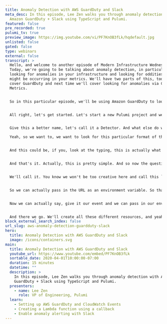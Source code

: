 ```yaml
---
title: Anomaly Detection with AWS GuardDuty and Slack
meta_desc: In this episode, Lee Zen walks you through anomaly detection with
  Amazon GuardDuty + Slack using TypeScript and Pulumi.
featured: false
pre_recorded: true
pulumi_tv: true
preview_image: https://img.youtube.com/vi/PF7KnOB3fLk/hqdefault.jpg
unlisted: false
gated: false
type: webinars
external: false
transcript: >
  Hello, and welcome to another episode of Modern Infrastructure Wednesday.
  Today, we're going to be talking about anomaly detection, in particular,
  looking for anomalies in your infrastructure and looking for oddities that
  might be occurring in your metrics. We'll have two parts of this, today, we'll
  cover GuardDuty and next time we'll cover looking for anomalies via CloudWatch
  Metrics.


  So in this particular episode, we'll be using Amazon GuardDuty to look for anomalies, particularly against cloud trail events and other things like that, and then we'll be connecting that with CloudWatch Events to notify us. We could define a callback that becomes a serverless function so we can use that to actually alert us in Slack, as the watch event is hooked up to Slack via Webhooks. If at any point, you want to follow along with the code, you can check it out. It's on [github.com/pulumi/pulumitv](https://github.com/pulumi/pulumitv/tree/master/modern-infrastructure-wednesday/2020-04-01).


  All right, let's get started. Let's start a new Pulumi project and we'll use TypeScript today. Oops, sorry, let me make a directory first, we'll call it `guard-duty`. We'll take the default `guard-duty` name, we'll call this "Detect Anomalies via GuardDuty", we'll go with the `dev` stack and let's go with `us-east-2` today. So while this is installing our Node dependencies, I'll fire up Visual Studio in a separate window. All right, and here we go, we'll open up Visual Studio code here. We're ready to rock and roll. All right, let's make this a little bit bigger, and we want to create some GuardDuty stuff. I don't remember how to do that off the top of my head, so let's look at some documentation. We'll go to the AWS docs, look for the GuardDuty package module right here, and I'll bump this up in case you can't see, and we want the detector. So let's look at what we can do here. All Right, that's going to copy and paste this actually, this looks pretty straight forward.


  Give this a better name, let's call it a Detector. And what else do we need to do? Finding publishing frequency. Okay, I think, probably don't need anything there, and in addition to that, we also want to set up a CloudWatch. So now we have the detector, we also want to set up a CloudWatch event, and this, I happen to know off the top of my head, I do. So we'll do a new CloudWatch event and we want an event rule, actually, so we'll call this our GuardDuty rule and we'll look for an event pattern and we'll look for, in particular, the source of AWS GuardDuty. Pretty sure that's our limit, let's actually double check that. Let's Google for GuardDuty events, and this is probably it.

  Yeah, so we want to, we want to look for this particular format of the source. So this CloudWatch event rule, that we're creating here will match on any events that match this particular source type, which is the source type here in this particular event, that's going to fire. And so now we'll actually have this CloudWatch event rule that we can work against. So this will generate notifications, or CloudWatch events rather from that detector. And now we can actually create a callback to work against this. So one way to do this, we could do a rule on the event, so we named this `guard-duty-callback`, and we can actually just give it our handlers right here, so we can actually have this be our event.


  And this could be, if you, look at the typing, this is actually what we expect it to be, it's the event rule event, but we can actually declare what we're going to do with it here. And we actually want to post this to Slack. So we're going to actually import `axios` and actually need to see us. So we actually need to make a post call here to do this and in our code, we, what we want to do is we would like to actually, anytime we have an event notify ourselves that something happened. We can do something like this and realize we need a URL here. So let's put in a temporary placeholder here, let's call it URL and we'll figure that out later. We'll have some text, `Amazon GuardDuty has detected new findings!`. Let's actually wrap this up so we can actually see what happens if anything bad happens.


  And that's it. Actually, this is pretty simple. And so now the question is, how do we get this URL? So what we really want to do is pass in a Slack, WebHook Url, so we can post to Slack. And so if I go back to my browser, you can see, I have this handy dandy, incoming Webhooks thing set up, and that can create a web pocket. I can copy it and post it into a post into a channel. So you can see here, I'm actually going to post it into this `#ops-security` channel. So to do that, I probably actually want this to be an environment variable. So just putting our secret in here, right? So let's actually configure this as a secret. So we will do this. Which will give us a config object to work with, and then we'll call a `slackWebhookUrl` and require the secret.


  We'll call it. You know we won't be too creative here and call this `slackWebhookUrl`. And so what you would do here is you would do `$ pulumi config`, make this a little bit bigger in case you can't see. See `$ pulumi config` and you can see actually I had my handy little helper here. It just tells me what stack I'm on. That's a custom thing you can add. Shoutout to [Community Slack](https://slack.pulumi.com/) for telling me how to do this. Pulumi config and we'll set the `slackWebhookUrl` to for now is put in a placeholder here and we'll say secret. So now we have this URL that would be in our application. I would actually normally get that from this page, but don't really want to copy and paste something that you're going to see that actually POSTs into our Slack channel. So I'll just put that placeholder there for now. And since we want this to be, so we can't actually pass that into here because if you look at this, this is an output and we're not going to do that here. So what we do want to do is instead I'm going to actually create a callback function so we can pass in.


  So we can actually pass in the URL as an environment variable. So that's actually better for, from a security perspective as well. So let's do that. Okay this callback function and it takes this event type, which if I recall correctly, I'll need to look at my types again. So it's a AWS CloudWatch event rule event. Did I misread the type? Is it an AWS CloudWatch, dependable event? Ah, sorry, this is, this is not type safe. Actually it might be, let's see. So we give it some arguments, so we give it a callback. So it'd be our events to the actual code I had earlier. Oh, already have that.


  Now we can actually say, give it our event and we can pass in our environment variables. Now I can give it the thing from up there. So what this will do, let's see, let me see what's going on here. Oh, it's because I need this variable. So now we have this probably just auto complete in general. So yeah. Okay. And what's it’s complaining about here? Ah, it could be undefined. So while we know this is defined, so I'm just going to cheat a little here and just do that. And actually I think that's pretty much all we need to do. So at this point, what we've got is we created our little detector and we have this event rule that actually this looks for these particular events. And then we hooked up this callback function to this rule. So that every time this rule fires, we will basically post to our WebHook URL that we have new findings. And, then we finally hook up this callback to that particular rule at the very, at the very end. So we can actually run Pulumi preview here, see what it tells us.


  And there we go. We'll create all these different resources, and yeah, and then we'll, we'll be alerting on, on any anomalies that Amazon GuardDuty has detected. Cool. So that pretty much sums up this episode. In next week's episode, we'll actually talk about how to use CloudWatch alarms for anomaly detection, as well as using GuardDuty to detect anomalous behavior in your AWS accounts. Thanks for watching. I hope you enjoyed this episode, please like, and [subscribe](https://www.youtube.com/channel/UC2Dhyn4Ev52YSbcpfnfP0Mw?sub_confirmation=1) also interested in what you want to see for the next episode after the, after the next one, obviously. So feel free to leave some comments, follow us on [Twitter](https://twitter.com/PulumiCorp). And yeah, as I mentioned the beginning, if you want to check out the code it's available on [GitHub](https://github.com/pulumi/pulumitv/tree/master/modern-infrastructure-wednesday/2020-04-01). Thanks very much.
block_external_search_index: false
url_slug: aws-anomaly-detection-guardduty-slack
hero:
  title: Anomaly Detection with AWS GuardDuty and Slack
  image: /icons/containers.svg
main:
  title: Anomaly Detection with AWS GuardDuty and Slack
  youtube_url: https://www.youtube.com/embed/PF7KnOB3fLk
  sortable_date: 2020-04-01T10:00:00-07:00
  duration: 15 minutes
  datetime: ""
  description: >
    In this episode, Lee Zen walks you through anomaly detection with Amazon
    GuardDuty + Slack using TypeScript and Pulumi.
  presenters:
    - name: Lee Zen
      role: VP of Engineering, Pulumi
  learn:
    - Setting up AWS GuardDuty and CloudWatch Events
    - Creating a Lambda function using a callback
    - Enable anomaly alerting with Slack
---
```

